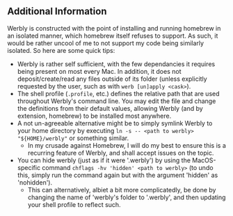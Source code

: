 ## Additional Information

Werbly is constructed with the point of installing and running homebrew in an isolated manner, which homebrew itself refuses to support. As such, it would be rather uncool of me to not support my code being similarly isolated. So here are some quick tips:

- Werbly is rather self sufficient, with the few dependancies it requires being present on most every Mac. In addition, it does not deposit/create/read any files outside of its folder (unless explicitly requested by the user, such as with `werb [un]apply <cask>`).
- The shell profile (`.profile`, etc.) defines the relative path that are used throughout Werbly's command line. You may edit the file and change the definitions from their default values, allowing Werbly (and by extension, homebrew) to be installed most anywhere.
- A not un-agreeable alternative might be to simply symlink Werbly to your home directory by executing `ln -s -- <path to werbly> "${HOME}/werbly"` or something similar.
  - In my crusade against Homebrew, I will do my best to ensure this is a recurring feature of Werbly, and shall accept issues on the topic.
- You can hide werbly (just as if it were '.werbly') by using the MacOS-specific command `chflags -hv 'hidden' <path to werbly>` (to undo this, simply run the command again but with the argument 'hidden' as 'nohidden').
  - This can alternatively, albiet a bit more complicatedly, be done by changing the name of 'werbly's folder to '.werbly', and then updating your shell profile to reflect such.
